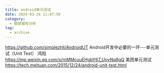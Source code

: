 ```yaml
---
title: android单元测试
date: 2024-03-24 11:47:50
category:
  - 框架编写分析
tag:
  - archive
---
```


https://github.com/simplezhli/AndroidUT
Android开发中必要的一环---单元测试（Unit Test）
鸿阳
https://mp.weixin.qq.com/s/mMMcuuEHgbY67_UoyNq8gQ
美团单元测试
https://tech.meituan.com/2015/12/24/android-unit-test.html
